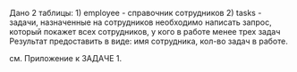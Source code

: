 Дано 2 таблицы:
	1) employee - справочник сотрудников
	2) tasks - задачи, назначенные на сотрудников
необходимо написать запрос, который покажет всех сотрудников, у кого в работе менее трех задач
Результат предоставить в виде: имя сотрудника, кол-во задач в работе.

см. Приложение к ЗАДАЧЕ 1.
